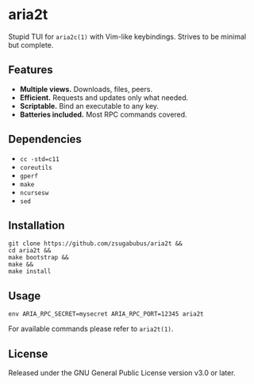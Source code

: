 # aria2t

Stupid TUI for `aria2c(1)` with Vim-like keybindings. Strives to be
minimal but complete.

## Features

* **Multiple views.** Downloads, files, peers.
* **Efficient.** Requests and updates only what needed.
* **Scriptable.** Bind an executable to any key.
* **Batteries included.** Most RPC commands covered.

## Dependencies

* `cc -std=c11`
* `coreutils`
* `gperf`
* `make`
* `ncursesw`
* `sed`

## Installation
```
git clone https://github.com/zsugabubus/aria2t &&
cd aria2t &&
make bootstrap &&
make &&
make install
```

## Usage

```
env ARIA_RPC_SECRET=mysecret ARIA_RPC_PORT=12345 aria2t
```

For available commands please refer to `aria2t(1)`.

## License

Released under the GNU General Public License version v3.0 or later.
